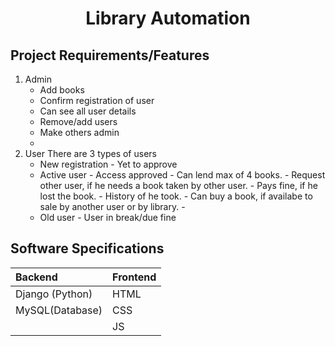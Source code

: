 <h1 align = "center"> Library Automation</h1>

## Project Requirements/Features
1. Admin
      * Add books
      * Confirm registration of user
      * Can see all user details
      * Remove/add users
      * Make others admin
      * 
2. User
There are 3 types of users
    * New registration - Yet to approve
    * Active user - Access approved
          - Can lend max of 4 books.
          - Request other user, if he needs a book taken by other user.
          - Pays fine, if he lost the book.
          - History of he took.
          - Can buy a book, if availabe to sale by another user or by library.
          - 
    * Old user - User in break/due fine

## Software Specifications
|Backend|Frontend|
|:---|:---|
|Django (Python)|HTML|
MySQL(Database)|CSS|
|   |JS|

